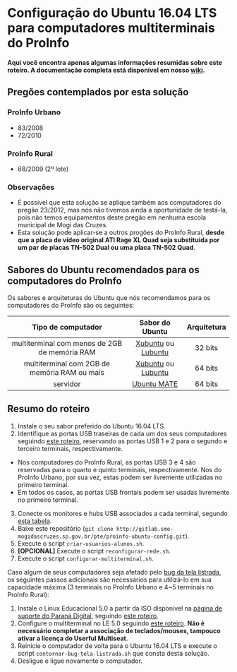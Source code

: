 # Configuração do Ubuntu 16.04 LTS para computadores multiterminais do ProInfo

**Aqui você encontra apenas algumas informações resumidas sobre este roteiro. A documentação completa está disponível em nosso [wiki](../../wikis/home).**

## Pregões contemplados por esta solução

### ProInfo Urbano

* 83/2008
* 72/2010

### ProInfo Rural

* 68/2009 (2º lote)

### Observações

* É possível que esta solução se aplique também aos computadores do pregão 23/2012, mas nós não tivemos ainda a oportunidade de testá-la, pois não temos equipamentos deste pregão em nenhuma escola municipal de Mogi das Cruzes.
* Esta solução pode aplicar-se a outros progões do ProInfo Rural, **desde que a placa de vídeo original ATI Rage XL Quad seja substituída por um par de placas TN-502 Dual ou uma placa TN-502 Quad**.

## Sabores do Ubuntu recomendados para os computadores do ProInfo

Os sabores e arquiteturas do Ubuntu que nós recomendamos para os computadores do ProInfo são os seguintes:

| Tipo de computador                            | Sabor do Ubuntu                                                                                                                                                                                             | Arquitetura |
|:---------------------------------------------:|:-----------------------------------------------------------------------------------------------------------------------------------------------------------------------------------------------------------:|:-----------:|
| multiterminal com menos de 2GB de memória RAM | [Xubuntu](http://cdimage.ubuntu.com/xubuntu/releases/xenial/release/xubuntu-16.04-desktop-i386.iso) ou [Lubuntu](http://cdimage.ubuntu.com/lubuntu/releases/16.04/release/lubuntu-16.04-desktop-i386.iso)   | 32 bits     |
| multiterminal com 2GB de memória RAM ou mais  | [Xubuntu](http://cdimage.ubuntu.com/xubuntu/releases/xenial/release/xubuntu-16.04-desktop-amd64.iso) ou [Lubuntu](http://cdimage.ubuntu.com/lubuntu/releases/16.04/release/lubuntu-16.04-desktop-amd64.iso) | 64 bits     |
| servidor                                      | [Ubuntu MATE](http://cdimage.ubuntu.com/ubuntu-mate/releases/xenial/release/ubuntu-mate-16.04-desktop-amd64.iso)                                                                                            | 64 bits     |

## Resumo do roteiro

1. Instale o seu sabor preferido do Ubuntu 16.04 LTS.
2. Identifique as portas USB traseiras de cada um dos seus computadores seguindo [este roteiro](../../wikis/Identificando-as-portas-USB-traseiras), reservando as portas USB 1 e 2 para o segundo e terceiro terminais, respectivamente.
  * Nos computadores do ProInfo Rural, as portas USB 3 e 4 são reservadas para o quarto e quinto terminais, respectivamente. Nos do ProInfo Urbano, por sua vez, estas podem ser livremente utilizadas no primeiro terminal.
  * Em todos os casos, as portas USB frontais podem ser usadas livremente no primeiro terminal.
3. Conecte os monitores e hubs USB associados a cada terminal, segundo [esta tabela](../../wikis/Tabela-de-associacao-das-portas-USB-e-saidas-de-video).
4. Baixe este repositório (`git clone http://gitlab.sme-mogidascruzes.sp.gov.br/pte/proinfo-ubuntu-config.git`).
5. Execute o script `criar-usuarios-alunos.sh`.
6. **[OPCIONAL]** Execute o script `reconfigurar-rede.sh`.
7. Execute o script `configurar-multiterminal.sh`.

Caso algum de seus computadores seja afetado pelo [bug da tela listrada](../../wikis/O-bug-da-tela-listrada), os seguintes passos adicionais são necessários para utilizá-lo em sua capacidade máxima (3 terminais no ProInfo Urbano e 4~5 terminais no ProInfo Rural):

1. Instale o Linux Educacional 5.0 a partir da ISO disponível na [página de suporte do Paraná Digital](http://www.prdsuporte.seed.pr.gov.br/uploads/Linux-Educacional_5.0.2-1-escola-le5-stable-i386-20150817.iso), seguindo [este roteiro](wikis/Instalacao-do-Linux-Educacional-5-0).
2. Configure o multiterminal no LE 5.0 seguindo [este roteiro](wikis/Configuracao-do-multiterminal-no-Linux-Educacional-5-0). **Não é necessário completar a associação de teclados/mouses, tampouco ativar a licença do Userful Multiseat**.
3. Reinicie o computador de volta para o Ubuntu 16.04 LTS e execute o script `contornar-bug-tela-listrada.sh` que consta desta solução.
4. Desligue e ligue novamente o computador.